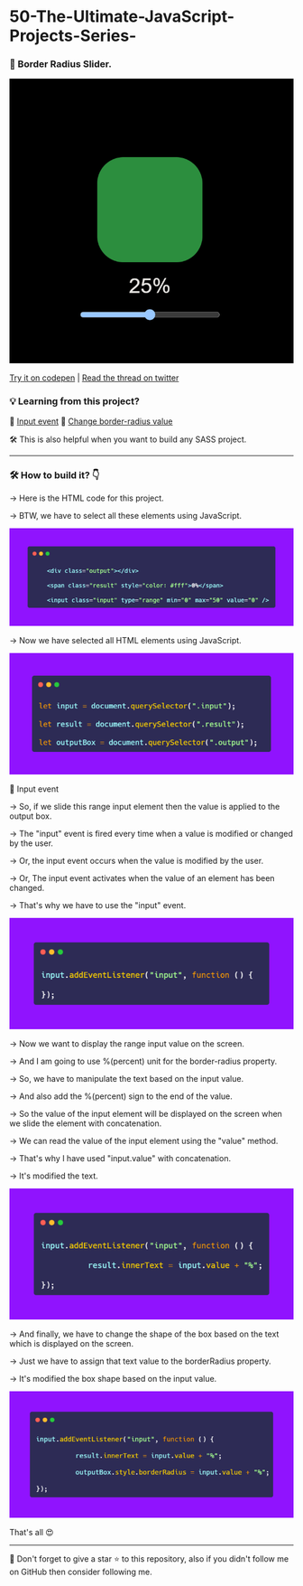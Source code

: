 # 50-The-Ultimate-JavaScript-Projects-Series-

### 🎉 Border Radius Slider.

![Border Radius Slider](_readme_images/thumb.png)

[Try it on codepen](https://codepen.io/atechajay/full/ExoJxzV) | [Read the thread on twitter](https://twitter.com/ATechAjay/status/1517388673469206528)

### 💡 Learning from this project?

📌 [Input event](https://developer.mozilla.org/en-US/docs/Web/API/HTMLElement/input_event)
📌 [Change border-radius value](https://developer.mozilla.org/en-US/docs/Web/CSS/border-radius)

🛠 This is also helpful when you want to build any SASS project.

___
### 🛠 How to build it? 👇


→ Here is the HTML code for this project.

→ BTW, we have to select all these elements using JavaScript.

![tweet1](_readme_images/1.png)

→ Now we have selected all HTML elements using JavaScript.

![tweet1](_readme_images/2.png)

📌 Input event

→ So, if we slide this range input element then the value is applied to the output box.

→ The "input" event is fired every time when a value is modified or changed by the user.

→ Or, the input event occurs when the value is modified by the user.

→ Or, The input event activates when the value of an element has been changed.

→ That's why we have to use the "input" event.

![tweet1](_readme_images/3.png)

→ Now we want to display the range input value on the screen.

→ And I am going to use %(percent) unit for the border-radius property.

→ So, we have to manipulate the text based on the input value.

→ And also add the %(percent) sign to the end of the value.

→ So the value of the input element will be displayed on the screen when we slide the element with concatenation.

→ We can read the value of the input element using the "value" method.

→ That's why I have used "input.value" with concatenation.

→ It's modified the text.

![tweet1](_readme_images/4.png)

→ And finally, we have to change the shape of the box based on the text which is displayed on the screen.

→ Just we have to assign that text value to the borderRadius property.

→ It's modified the box shape based on the input value.

![tweet1](_readme_images/5.png)


That's all 😍

---

🔔 Don't forget to give a star ⭐ to this repository, also if you didn't follow me on GitHub then consider following me.
